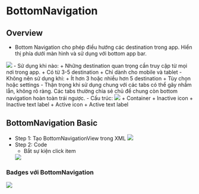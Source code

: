 ﻿# BottomNavigation
## Overview
- Bottom Navigation cho phép điều hướng các destination trong app. Hiển thị phía dưới màn hình và sử dụng với bottom app bar.
<img src="bottom_navigation.png">
- Sử dụng khi nào:
  	+ Những destination quan trọng cần truy cập từ mọi nơi trong app.
  	+ Có từ 3-5 destination
  	+ Chỉ dành cho mobile và tablet
- Không nên sử dụng khi:
	+ Ít hơn 3 hoặc nhiều hơn 5 destination
 	+ Tùy chọn hoặc settings
- Thận trọng khi sử dụng chung với các tabs có thể gây nhầm lẫn, không rõ ràng. Các tabs thường chia sẻ chủ đề chung còn bottom navigation hoàn toàn trái ngược.
- Cấu trúc:
<img src="bottom_navigation_structure.png">
 	+ Container
	+ Inactive icon
 	+ Inactive text label
 	+ Active icon
 	+ Active text label
  
## BottomNavigation Basic
- Step 1: Tạo BottomNavigationView trong XML
	<img src="bottom_navigation_view.png">
- Step 2: Code
	+ Bắt sự kiện click item
	<img src="bottom_item_selected.png">
### Badges với BottomNavigation
<img src="badges_bottom_navigation.png">